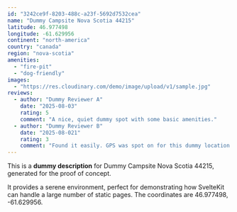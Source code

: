 ```yaml
---
id: "3242ce9f-8203-488c-a23f-5692d7532cea"
name: "Dummy Campsite Nova Scotia 44215"
latitude: 46.977498
longitude: -61.629956
continent: "north-america"
country: "canada"
region: "nova-scotia"
amenities:
  - "fire-pit"
  - "dog-friendly"
images:
  - "https://res.cloudinary.com/demo/image/upload/v1/sample.jpg"
reviews:
  - author: "Dummy Reviewer A"
    date: "2025-08-03"
    rating: 5
    comment: "A nice, quiet dummy spot with some basic amenities."
  - author: "Dummy Reviewer B"
    date: "2025-08-021"
    rating: 3
    comment: "Found it easily. GPS was spot on for this dummy location."
---
```


This is a **dummy description** for Dummy Campsite Nova Scotia 44215, generated for the proof of concept.

It provides a serene environment, perfect for demonstrating how SvelteKit can handle a large number of static pages. The coordinates are 46.977498, -61.629956.
